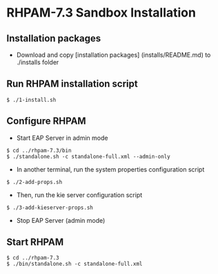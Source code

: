 # RHPAM-7.3 Sandbox Installation

## Installation packages  

* Download and copy [installation packages] (installs/README.md) to ./installs folder 

## Run RHPAM installation script  
```
$ ./1-install.sh
```

## Configure RHPAM
* Start EAP Server in admin mode
```
$ cd ../rhpam-7.3/bin
$ ./standalone.sh -c standalone-full.xml --admin-only
```

* In another terminal, run the system properties configuration script
```
$ ./2-add-props.sh
```

* Then, run the kie server configuration script
```
$ ./3-add-kieserver-props.sh
```

* Stop EAP Server (admin mode) 

## Start RHPAM
```
$ cd ../rhpam-7.3
$ ./bin/standalone.sh -c standalone-full.xml
```